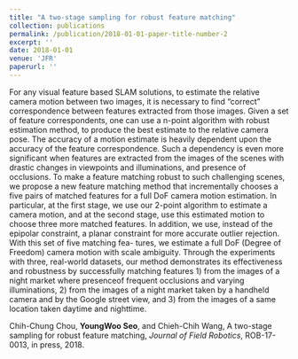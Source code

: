 ```yaml
---
title: "A two-stage sampling for robust feature matching"
collection: publications
permalink: /publication/2018-01-01-paper-title-number-2
excerpt: ''
date: 2018-01-01
venue: 'JFR'
paperurl: ''
---
```

For any visual feature based SLAM solutions, to estimate the relative camera motion between two
images, it is necessary to find “correct” correspondence between features extracted from those images. Given a set of feature correspondents, one can use a n-point algorithm with robust estimation
method, to produce the best estimate to the relative camera pose. The accuracy of a motion estimate is heavily dependent upon the accuracy of the feature correspondence. Such a dependency is even
more significant when features are extracted from the images of the scenes with drastic changes in
viewpoints and illuminations, and presence of occlusions. To make a feature matching robust to
such challenging scenes, we propose a new feature matching method that incrementally chooses a
five pairs of matched features for a full DoF camera motion estimation. In particular, at the first
stage, we use our 2-point algorithm to estimate a camera motion, and at the second stage, use this
estimated motion to choose three more matched features. In addition, we use, instead of the epipolar
constraint, a planar constraint for more accurate outlier rejection. With this set of five matching fea-
tures, we estimate a full DoF (Degree of Freedom) camera motion with scale ambiguity. Through
the experiments with three, real-world datasets, our method demonstrates its effectiveness and robustness by successfully matching features 1) from the images of a night market where presenceof frequent occlusions and varying illuminations, 2) from the images of a night market taken by a
handheld camera and by the Google street view, and 3) from the images of a same location taken
daytime and nighttime.

Chih-Chung Chou, **YoungWoo Seo**, and Chieh-Chih Wang, A two-stage sampling for robust feature matching, <i>Journal of Field Robotics</i>, ROB-17-0013, in press, 2018.